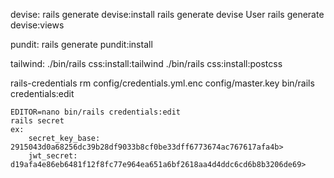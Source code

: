 devise:
    rails generate devise:install
    rails generate devise User
    rails generate devise:views

pundit:
    rails generate pundit:install

tailwind:
    ./bin/rails css:install:tailwind
    ./bin/rails css:install:postcss

rails-credentials
    rm config/credentials.yml.enc config/master.key
    bin/rails credentials:edit

    EDITOR=nano bin/rails credentials:edit
    rails secret
    ex:
        secret_key_base: 2915043d0a68256dc39b28df9033b8cf0be33dff6773674ac767617afa4b>
        jwt_secret: d19afa4e86eb6481f12f8fc77e964ea651a6bf2618aa4d4ddc6cd6b8b3206de69>


